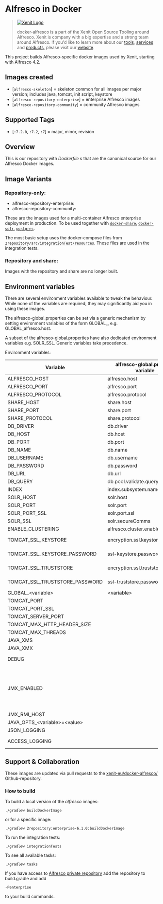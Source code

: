 # Alfresco in Docker

> [![Xenit Logo](https://xenit.eu/wp-content/uploads/2017/09/XeniT_Website_Logo.png)](https://xenit.eu/open-source)
>
> docker-alfresco is a part of the Xenit Open Source Tooling around Alfresco. Xenit is company with a big expertise and
> a strong team around Alfresco. If you'd like to learn more about our 
> [tools](https://xenit.eu/open-source), [services](https://xenit.eu/alfresco) and 
> [products](https://xenit.eu/alfresco-products), please visit our [website](https://xenit.eu).

This project builds Alfresco-specific docker images used by Xenit, starting with Alfresco 4.2.

## Images created 

* [`alfresco-skeleton`] = skeleton common for all images per major version; includes java, tomcat, init script, keystore
* [`alfresco-repository-enterprise`] = enterprise Alfresco images
* [`alfresco-repository-community`] = community Alfresco images

## Supported Tags

* [`:7.2.0`, `:7.2`, `:7`] = major, minor, revision

## Overview

This is our repository with _Dockerfile_ s that are the canonical source for our Alfresco Docker images.

## Image Variants

### Repository-only:
* alfresco-repository-enterprise:<version>
* alfresco-repository-community:<version>

These are the images used for a multi-container Alfresco enterprise deployment in production. To be used together with [`docker-share`](https://github.com/xenit-eu/docker-share), [`docker-solr`](https://github.com/xenit-eu/docker-solr), [`postgres`](https://github.com/xenit-eu/docker-postgres).

The most basic setup uses the docker-compose files from [`2repository/src/integrationTest/resources`](https://github.com/xenit-eu/docker-alfresco/tree/master/2repository/src/integrationTest/resources). These files are used in the integration tests.

### Repository and share:
Images with the repository and share are no longer built.


## Environment variables

There are several environment variables available to tweak the behaviour. While none of the variables are required, they may significantly aid you in using these images.

The alfresco-global.properties can be set via a generic mechanism by setting environment variables of the form GLOBAL_<parameter>, e.g. GLOBAL_alfresco.host. 

A subset of the alfresco-global.properties have also dedicated environment variables e.g. SOLR_SSL. Generic variables take precedence.

Environment variables:

| Variable                         | alfresco-global.property variable  | Default                                    | Description                                                                                                                                                                                                                                                                                              |
|----------------------------------|------------------------------------|--------------------------------------------|----------------------------------------------------------------------------------------------------------------------------------------------------------------------------------------------------------------------------------------------------------------------------------------------------------|
| ALFRESCO_HOST                    | alfresco.host                      | alfresco                                   |                                                                                                                                                                                                                                                                                                          |
| ALFRESCO_PORT                    | alfresco.port                      | 8080                                       |                                                                                                                                                                                                                                                                                                          |
| ALFRESCO_PROTOCOL                | alfresco.protocol                  | http                                       |                                                                                                                                                                                                                                                                                                          |
| SHARE_HOST                       | share.host                         | share                                      |                                                                                                                                                                                                                                                                                                          |
| SHARE_PORT                       | share.port                         | 8080                                       |                                                                                                                                                                                                                                                                                                          |
| SHARE_PROTOCOL                   | share.protocol                     | http                                       |                                                                                                                                                                                                                                                                                                          |
| DB_DRIVER                        | db.driver                          | org.postgresql.Driver                      |                                                                                                                                                                                                                                                                                                          |
| DB_HOST                          | db.host                            | localhost                                  |                                                                                                                                                                                                                                                                                                          |
| DB_PORT                          | db.port                            | 5432                                       |                                                                                                                                                                                                                                                                                                          |
| DB_NAME                          | db.name                            | alfresco                                   |                                                                                                                                                                                                                                                                                                          |
| DB_USERNAME                      | db.username                        | alfresco                                   |                                                                                                                                                                                                                                                                                                          |
| DB_PASSWORD                      | db.password                        | admin                                      |                                                                                                                                                                                                                                                                                                          |
| DB_URL                           | db.url                             | jdbc:postgresql://postgresql:5432/alfresco |                                                                                                                                                                                                                                                                                                          |
| DB_QUERY                         | db.pool.validate.query             | select 1                                   |                                                                                                                                                                                                                                                                                                          |
| INDEX                            | index.subsystem.name               | solr6                                      |                                                                                                                                                                                                                                                                                                          |
| SOLR_HOST                        | solr.host                          | solr                                       |                                                                                                                                                                                                                                                                                                          |
| SOLR_PORT                        | solr.port                          | 8080                                       |                                                                                                                                                                                                                                                                                                          |
| SOLR_PORT_SSL                    | solr.port.ssl                      | 8443                                       |                                                                                                                                                                                                                                                                                                          |
| SOLR_SSL                         | solr.secureComms                   | https                                      |                                                                                                                                                                                                                                                                                                          |
| ENABLE_CLUSTERING                | alfresco.cluster.enabled           | false                                      |                                                                                                                                                                                                                                                                                                          |
| TOMCAT_SSL_KEYSTORE              | encryption.ssl.keystore.location   | /keystore/ssl.keystore                     | Path for the ssl keystore file. Added to both the Tomcat connector and alfresco-global.properties                                                                                                                                                                                                        |
| TOMCAT_SSL_KEYSTORE_PASSWORD     | ssl-keystore.password              |                                            | Password for the ssl keystore. Added to both the Tomcat connector and alfresco-global.properties                                                                                                                                                                                                                                                                          |
| TOMCAT_SSL_TRUSTSTORE            | encryption.ssl.truststore.location | /keystore/ssl.truststore                   | Path for the ssl truststore file. Added to both the Tomcat connector and alfresco-global.properties                                                                                                                                                                                                                                                                         |
| TOMCAT_SSL_TRUSTSTORE_PASSWORD   | ssl-truststore.password            |                                            | Password for the ssl truststore. Added to both the Tomcat connector and alfresco-global.properties                                                                                                                                                                                                                                                                          |
| GLOBAL_\<variable\>              | \<variable\>                       |                                            |                                                                                                                                                                                                                                                                                                          |
| TOMCAT_PORT                      |                                    | 8080                                       | non SSL port tomcat is listening on                                                                                                                                                                                                                                                                      |
| TOMCAT_PORT_SSL                  |                                    | 8443                                       | SSL port tomcat is listening on                                                                                                                                                                                                                                                                          |
| TOMCAT_SERVER_PORT               |                                    | 8005                                       | Port for server communication                                                                                                                                                                                                                                                                            |
| TOMCAT_MAX_HTTP_HEADER_SIZE      |                                    | 32768                                      | Maximum http header size                                                                                                                                                                                                                                                                                 |
| TOMCAT_MAX_THREADS               |                                    | 200                                        | Maximum number of threads                                                                                                                                                                                                                                                                                |
| JAVA_XMS                         |                                    |                                            | -Xmx                                                                                                                                                                                                                                                                                                     |
| JAVA_XMX                         |                                    |                                            | -Xms                                                                                                                                                                                                                                                                                                     |
| DEBUG                            |                                    | false                                      | -Xdebug -Xrunjdwp:transport=dt_socket,address=8000,server=y,suspend=n                                                                                                                                                                                                                                    |
| JMX_ENABLED                      |                                    | false                                      | -Dcom.sun.management.jmxremote.authenticate=false -Dcom.sun.management.jmxremote.local.only=false -Dcom.sun.management.jmxremote.ssl=false -Dcom.sun.management.jmxremote -Dcom.sun.management.jmxremote.rmi.port=5000 -Dcom.sun.management.jmxremote.port=5000 -Djava.rmi.server.hostname=$JMX_RMI_HOST |
| JMX_RMI_HOST                     |                                    | 0.0.0.0                                    |                                                                                                                                                                                                                                                                                                          |
| JAVA_OPTS_\<variable\>=\<value\> |                                    | \<value\>                                  | \<variable\>                                                                                                                                                                                                                                                                                             |
| JSON_LOGGING                     |                                    | false                                      | When true, all logs will be in JSON.                                                                                                                                                                                                                                                                     |
| ACCESS_LOGGING                   |                                    | false                                      | When true, access logs will be printed. These logs are always in JSON format                                                                                                                                                                                                                             |


## Support & Collaboration

These images are updated via pull requests to the [xenit-eu/docker-alfresco/](https://github.com/xenit-eu/docker-alfresco/) Github-repository.

### How to build

To build a local version of the _alfresco_ images:

```
./gradlew buildDockerImage
```
or for a specific image:

```
./gradlew 2repository:enterprise-6.1.0:buildDockerImage
```

To run the integration tests:
```
./gradlew integrationTests
```

To see all available tasks:
```
./gradlew tasks
```

If you have access to [Alfresco private repository](https://artifacts.alfresco.com/nexus/content/groups/private/) add the repository to build.gradle and add
```
-Penterprise
```
to your build commands.